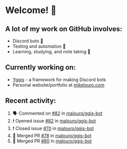 # Welcome! 👋

## A lot of my work on GitHub involves:
  * Discord bots 🤖
  * Testing and automation 🧪
  * Learning, studying, and note taking 📝

## Currently working on:
  * [Yggis](https://github.com/malouro/yggis-bot) - a framework for making Discord bots
  * Personal website/portfolio at [mikelouro.com](https://mikelouro.com)

## Recent activity:

<!--START_SECTION:activity-->
1. 🗣 Commented on [#82](https://github.com//malouro/ggis-bot/issues/82) in [malouro/ggis-bot](https://github.com//malouro/ggis-bot)
2. ❗️ Opened issue [#82](https://github.com//malouro/ggis-bot/issues/82) in [malouro/ggis-bot](https://github.com//malouro/ggis-bot)
3. ❗️ Closed issue [#70](https://github.com//malouro/ggis-bot/issues/70) in [malouro/ggis-bot](https://github.com//malouro/ggis-bot)
4. 🎊  Merged PR [#78](https://github.com//malouro/ggis-bot/pull/78) in [malouro/ggis-bot](https://github.com//malouro/ggis-bot)
5. 🎊  Merged PR [#80](https://github.com//malouro/ggis-bot/pull/80) in [malouro/ggis-bot](https://github.com//malouro/ggis-bot)
<!--END_SECTION:activity-->
